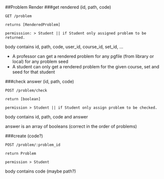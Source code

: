 ##Problem Render
###get rendered (id, path, code)  
```
GET /problem

returns [RenderedProblem]

permisssion: > Student || if Student only assigned problem to be returned. 
```
body contains id, path, code, user_id, course_id, set_id, ...

* A professor can get a rendered problem for any pgfile (from library or local) for any problem seed
* A student can only get a rendered problem for the given course, set and seed for that student

###check answer (id, path, code)  
```
POST /problem/check

return [boolean]

permission > Student || if Student only assign problem to be checked. 
```
body contains id, path, code and answer

answer is an array of booleans (correct in the order of problems)

###create (code?)  
```
POST /problem/:problem_id

return Problem

permission > Student 

```
body contains code (maybe path?)

